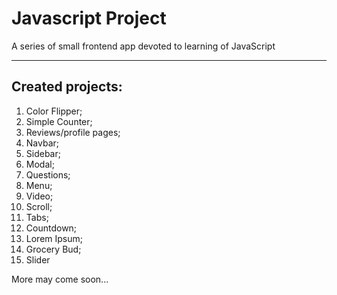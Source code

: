 # Javascript Project

A series of small frontend app devoted to learning of JavaScript

---
## Created projects:

1. Color Flipper;
2. Simple Counter;
3. Reviews/profile pages;
4. Navbar;
5. Sidebar;
6. Modal;
7. Questions;
8. Menu;
9. Video;
10. Scroll;
11. Tabs;
12. Countdown;
13. Lorem Ipsum;
14. Grocery Bud;
15. Slider

More may come soon...